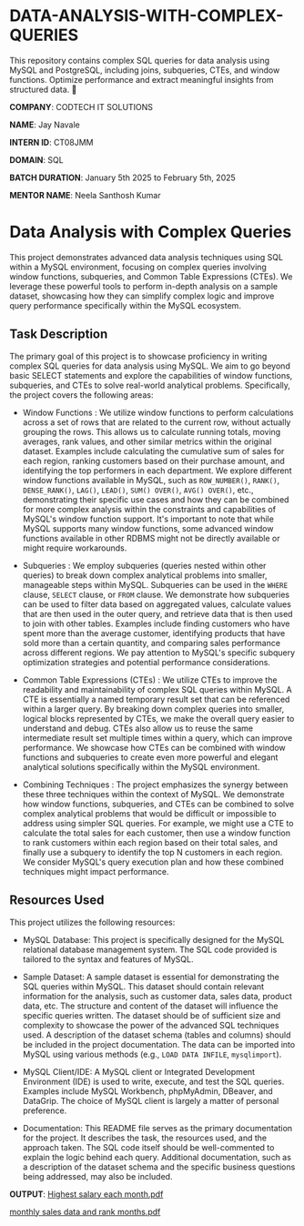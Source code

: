 # DATA-ANALYSIS-WITH-COMPLEX-QUERIES
This repository contains complex SQL queries for data analysis using MySQL and PostgreSQL, including joins, subqueries, CTEs, and window functions. Optimize performance and extract meaningful insights from structured data. 🚀

**COMPANY**: CODTECH IT SOLUTIONS

**NAME**: Jay Navale

**INTERN ID**: CT08JMM

**DOMAIN**: SQL

**BATCH DURATION**: January 5th 2025 to February 5th, 2025

**MENTOR NAME**: Neela Santhosh Kumar

# Data Analysis with Complex Queries

This project demonstrates advanced data analysis techniques using SQL within a MySQL environment, focusing on complex queries involving window functions, subqueries, and Common Table Expressions (CTEs). We leverage these powerful tools to perform in-depth analysis on a sample dataset, showcasing how they can simplify complex logic and improve query performance specifically within the MySQL ecosystem.

## Task Description

The primary goal of this project is to showcase proficiency in writing complex SQL queries for data analysis using MySQL. We aim to go beyond basic SELECT statements and explore the capabilities of window functions, subqueries, and CTEs to solve real-world analytical problems. Specifically, the project covers the following areas:

* Window Functions : We utilize window functions to perform calculations across a set of rows that are related to the current row, without actually grouping the rows. This allows us to calculate running totals, moving averages, rank values, and other similar metrics within the original dataset. Examples include calculating the cumulative sum of sales for each region, ranking customers based on their purchase amount, and identifying the top performers in each department. We explore different window functions available in MySQL, such as `ROW_NUMBER()`, `RANK()`, `DENSE_RANK()`, `LAG()`, `LEAD()`, `SUM() OVER()`, `AVG() OVER()`, etc., demonstrating their specific use cases and how they can be combined for more complex analysis within the constraints and capabilities of MySQL's window function support.  It's important to note that while MySQL supports many window functions, some advanced window functions available in other RDBMS might not be directly available or might require workarounds.

* Subqueries : We employ subqueries (queries nested within other queries) to break down complex analytical problems into smaller, manageable steps within MySQL. Subqueries can be used in the `WHERE` clause, `SELECT` clause, or `FROM` clause. We demonstrate how subqueries can be used to filter data based on aggregated values, calculate values that are then used in the outer query, and retrieve data that is then used to join with other tables. Examples include finding customers who have spent more than the average customer, identifying products that have sold more than a certain quantity, and comparing sales performance across different regions.  We pay attention to MySQL's specific subquery optimization strategies and potential performance considerations.

* Common Table Expressions (CTEs) : We utilize CTEs to improve the readability and maintainability of complex SQL queries within MySQL. A CTE is essentially a named temporary result set that can be referenced within a larger query. By breaking down complex queries into smaller, logical blocks represented by CTEs, we make the overall query easier to understand and debug. CTEs also allow us to reuse the same intermediate result set multiple times within a query, which can improve performance. We showcase how CTEs can be combined with window functions and subqueries to create even more powerful and elegant analytical solutions specifically within the MySQL environment.

* Combining Techniques : The project emphasizes the synergy between these three techniques within the context of MySQL. We demonstrate how window functions, subqueries, and CTEs can be combined to solve complex analytical problems that would be difficult or impossible to address using simpler SQL queries. For example, we might use a CTE to calculate the total sales for each customer, then use a window function to rank customers within each region based on their total sales, and finally use a subquery to identify the top N customers in each region.  We consider MySQL's query execution plan and how these combined techniques might impact performance.

## Resources Used

This project utilizes the following resources:

* MySQL Database:  This project is specifically designed for the MySQL relational database management system.  The SQL code provided is tailored to the syntax and features of MySQL.

* Sample Dataset: A sample dataset is essential for demonstrating the SQL queries within MySQL. This dataset should contain relevant information for the analysis, such as customer data, sales data, product data, etc. The structure and content of the dataset will influence the specific queries written. The dataset should be of sufficient size and complexity to showcase the power of the advanced SQL techniques used. A description of the dataset schema (tables and columns) should be included in the project documentation. The data can be imported into MySQL using various methods (e.g., `LOAD DATA INFILE`, `mysqlimport`).

* MySQL Client/IDE: A MySQL client or Integrated Development Environment (IDE) is used to write, execute, and test the SQL queries. Examples include MySQL Workbench, phpMyAdmin, DBeaver, and DataGrip. The choice of MySQL client is largely a matter of personal preference.

* Documentation: This README file serves as the primary documentation for the project. It describes the task, the resources used, and the approach taken. The SQL code itself should be well-commented to explain the logic behind each query. Additional documentation, such as a description of the dataset schema and the specific business questions being addressed, may also be included.

**OUTPUT**:
[Highest salary each month.pdf](https://github.com/user-attachments/files/18608390/Highest.salary.each.month.pdf)

[monthly sales data and rank months.pdf](https://github.com/user-attachments/files/18608389/monthly.sales.data.and.rank.months.pdf)
